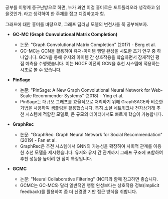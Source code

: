 공부를 이렇게 중구난방으로 하면, 누가 과연 이걸 흥미로운 포트폴리오라 생각하고 읽을것인가.
라고 생각하여 한 주제를 잡고 디깅하고자 함.

그래프에 대한 흥미를 바탕으로, 그래프 딥러닝 모델의 변천사를 쭉 공부해보자.

- **GC-MC (Graph Convolutional Matrix Completion)**
    
    - 논문: "Graph Convolutional Matrix Completion" (2017) - Berg et al.
    - GC-MC는 GCN을 활용하여 유저-아이템 행렬 완성을 시도한 초기 연구 중 하나입니다. GCN을 통해 유저와 아이템 간 상호작용을 학습하면서 잠재적인 평점 예측을 수행했습니다. 이는 NGCF 이전의 GCN을 추천 시스템에 적용하는 시초로 볼 수 있습니다.
- **PinSage**
    
    - 논문: "PinSage: A New Graph Convolutional Neural Network for Web-Scale Recommender Systems" (2018) - Ying et al.
    - PinSage는 대규모 그래프를 효율적으로 처리하기 위해 GraphSAGE와 비슷한 기법을 사용하여 샘플링을 활용했습니다. 특히 소셜 네트워크나 전자상거래 추천 시스템에 적합한 모델로, 큰 규모의 데이터에서도 빠르게 학습이 가능합니다.
- **GraphRec**
    
    - 논문: "GraphRec: Graph Neural Network for Social Recommendation" (2019) - Fan et al.
    - GraphRec은 추천 시스템에서 GNN의 가능성을 확장하여 사회적 관계를 이용한 추천 모델을 제시했습니다. 유저와 유저 간 관계까지 그래프 구조에 포함하여 추천 성능을 높이려 한 점이 특징입니다.
- **GCMC**
    
    - 논문: "Neural Collaborative Filtering" (NCF)와 함께 참고하면 좋습니다.
    - GCMC는 GC-MC와 달리 일반적인 행렬 완성보다는 상호작용 정보(implicit feedback)를 활용하여 좀 더 신경망 기반 접근 방식을 취합니다.